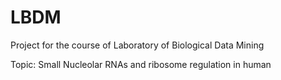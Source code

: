 # LBDM
Project for the course of Laboratory of Biological Data Mining

Topic: Small Nucleolar RNAs and ribosome regulation in human
